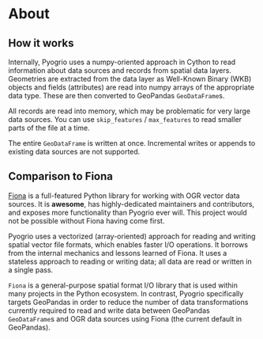 # About

## How it works

Internally, Pyogrio uses a numpy-oriented approach in Cython to read
information about data sources and records from spatial data layers. Geometries
are extracted from the data layer as Well-Known Binary (WKB) objects and fields
(attributes) are read into numpy arrays of the appropriate data type. These are
then converted to GeoPandas `GeoDataFrame`s.

All records are read into memory, which may be problematic for very large data
sources. You can use `skip_features` / `max_features` to read smaller parts of
the file at a time.

The entire `GeoDataFrame` is written at once. Incremental writes or appends to
existing data sources are not supported.

## Comparison to Fiona

[Fiona](https://github.com/Toblerity/Fiona) is a full-featured Python library
for working with OGR vector data sources. It is **awesome**, has highly-dedicated
maintainers and contributors, and exposes more functionality than Pyogrio ever will.
This project would not be possible without Fiona having come first.

Pyogrio uses a vectorized (array-oriented) approach for reading and writing
spatial vector file formats, which enables faster I/O operations. It borrows
from the internal mechanics and lessons learned of Fiona. It uses a stateless
approach to reading or writing data; all data are read or written in a single
pass.

`Fiona` is a general-purpose spatial format I/O library that is used within many
projects in the Python ecosystem. In contrast, Pyogrio specifically targets
GeoPandas in order to reduce the number of data transformations currently
required to read and write data between GeoPandas `GeoDataFrame`s and OGR data
sources using Fiona (the current default in GeoPandas).
